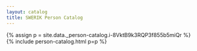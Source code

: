 ```yaml
---
layout: catalog
title: SWERIK Person Catalog
---
```

{% assign p = site.data._person-catalog.i-8VktB9k3RQP3f855b5miQr %}
{% include person-catalog.html p=p %}

